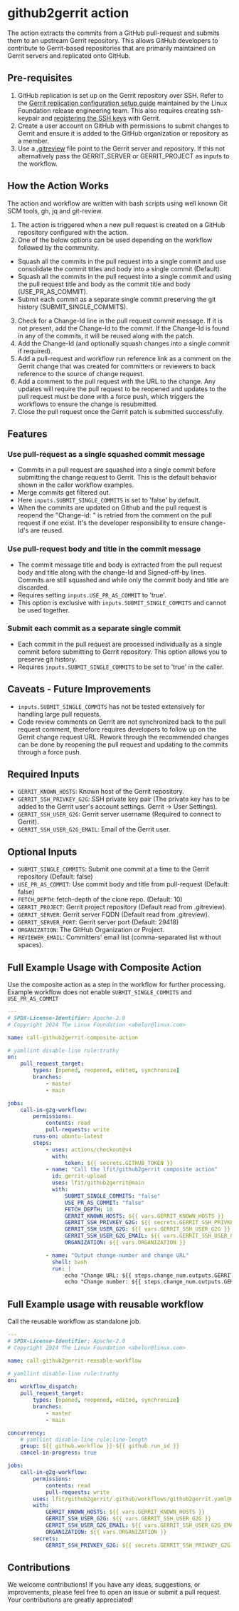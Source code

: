# github2gerrit action

The action extracts the commits from a GitHub pull-request and submits them to an upstream Gerrit repository. This allows GitHub developers to contribute to Gerrit-based repositories that are primarily maintained on Gerrit servers and replicated onto GitHub.

## Pre-requisites

1. GitHub replication is set up on the Gerrit repository over SSH. Refer to the [Gerrit replication configuration setup guide](https://docs.releng.linuxfoundation.org/en/latest/infra/gerrit.html) maintained by the Linux Foundation release engineering team. This also requires creating ssh-keypair
   and [registering the SSH keys](https://docs.releng.linuxfoundation.org/en/latest/gerrit.html#register-key-gerrit) with Gerrit.
2. Create a user account on GitHub with permissions to submit changes to Gerrit and ensure it is added to the GitHub organization or repository as a member.
3. Use a [.gitreview](https://docs.opendev.org/opendev/git-review/latest/installation.html#gitreview-file-format) file point to the Gerrit server and repository. If this not alternatively pass the GERRIT_SERVER or GERRIT_PROJECT as inputs to the workflow.

## How the Action Works

The action and workflow are written with bash scripts using well known Git SCM tools, gh, jq and git-review.

1. The action is triggered when a new pull request is created on a GitHub repository configured with the action.
2. One of the below options can be used depending on the workflow followed by the community.

-   Squash all the commits in the pull request into a single commit and use consolidate the commit titles and body into a single commit (Default).
-   Squash all the commits in the pull request into a single commit and using the pull request title and body as the commit title and body (USE_PR_AS_COMMIT).
-   Submit each commit as a separate single commit preserving the git history (SUBMIT_SINGLE_COMMITS).

3. Check for a Change-Id line in the pull request commit message. If it is not present, add the Change-Id to the commit. If the Change-Id is found in any of the commits, it will be reused along with the patch.
4. Add the Change-Id (and optionally squash changes into a single commit if required).
5. Add a pull-request and workflow run reference link as a comment on the Gerrit change that was created for committers or reviewers to back reference to the source of change request.
6. Add a comment to the pull request with the URL to the change. Any updates will require the pull request to be reopened and updates to the pull request must be done with a force push, which triggers the workflows to ensure the change is resubmitted.
7. Close the pull request once the Gerrit patch is submitted successfully.

## Features

### Use pull-request as a single squashed commit message

-   Commits in a pull request are squashed into a single commit before submitting the change request to Gerrit. This is the default behavior shown in the caller workflow examples.
-   Merge commits get filtered out.
-   Here `inputs.SUBMIT_SINGLE_COMMITS` is set to 'false' by default.
-   When the commits are updated on Github and the pull request is reopend the "Change-id: <sha>"
is retried from the comment on the pull request if one exist. It's the developer responsibility to ensure change-Id's are reused.

### Use pull-request body and title in the commit message

-   The commit message title and body is extracted from the pull request body and title along with the change-Id and Signed-off-by lines. Commits are still squashed and while only the commit body and title are discarded.
-   Requires setting `inputs.USE_PR_AS_COMMIT` to 'true'.
-   This option is exclusive with `inputs.SUBMIT_SINGLE_COMMITS` and cannot be used together.

### Submit each commit as a separate single commit

-   Each commit in the pull request are processed individually as a single commit before submitting to Gerrit repository. This option allows you to preserve git history.
-   Requires `inputs.SUBMIT_SINGLE_COMMITS` to be set to 'true' in the caller.

## Caveats - Future Improvements

-   `inputs.SUBMIT_SINGLE_COMMITS` has not be tested extensively for handling large pull requests.
-   Code review comments on Gerrit are not synchronized back to the pull request comment, therefore requires developers to follow up on the Gerrit change request URL. Rework through the recommended changes can be done by reopening the pull request and updating to the commits through a force push.

## Required Inputs

-   `GERRIT_KNOWN_HOSTS`: Known host of the Gerrit repository.
-   `GERRIT_SSH_PRIVKEY_G2G`: SSH private key pair (The private key has to be added to the Gerrit user's account settings. Gerrit -> User Settings).
-   `GERRIT_SSH_USER_G2G`: Gerrit server username (Required to connect to Gerrit).
-   `GERRIT_SSH_USER_G2G_EMAIL`: Email of the Gerrit user.

## Optional Inputs

-   `SUBMIT_SINGLE_COMMITS`: Submit one commit at a time to the Gerrit repository (Default: false)
-   `USE_PR_AS_COMMIT`: Use commit body and title from pull-request (Default: false)
-   `FETCH_DEPTH`: fetch-depth of the clone repo. (Default: 10)
-   `GERRIT_PROJECT`: Gerrit project repository (Default read from .gitreview).
-   `GERRIT_SERVER`: Gerrit server FQDN (Default read from .gitreview).
-   `GERRIT_SERVER_PORT`: Gerrit server port (Default: 29418)
-   `ORGANIZATION`: The GitHub Organization or Project.
-   `REVIEWER_EMAIL`: Committers' email list (comma-separated list without spaces).

## Full Example Usage with Composite Action

Use the composite action as a step in the workflow for further processing.
Example workflow does not enable `SUBMIT_SINGLE_COMMITS` and `USE_PR_AS_COMMIT`

```yaml
---
# SPDX-License-Identifier: Apache-2.0
# Copyright 2024 The Linux Foundation <abelur@linux.com>

name: call-github2gerrit-composite-action

# yamllint disable-line rule:truthy
on:
    pull_request_target:
        types: [opened, reopened, edited, synchronize]
        branches:
            - master
            - main

jobs:
    call-in-g2g-workflow:
        permissions:
            contents: read
            pull-requests: write
        runs-on: ubuntu-latest
        steps:
            - uses: actions/checkout@v4
              with:
                  token: ${{ secrets.GITHUB_TOKEN }}
            - name: "Call the lfit/github2gerrit composite action"
              id: gerrit-upload
              uses: lfit/github2gerrit@main
              with:
                  SUBMIT_SINGLE_COMMITS: "false"
                  USE_PR_AS_COMMIT: "false"
                  FETCH_DEPTH: 10
                  GERRIT_KNOWN_HOSTS: ${{ vars.GERRIT_KNOWN_HOSTS }}
                  GERRIT_SSH_PRIVKEY_G2G: ${{ secrets.GERRIT_SSH_PRIVKEY_G2G }}
                  GERRIT_SSH_USER_G2G: ${{ vars.GERRIT_SSH_USER_G2G }}
                  GERRIT_SSH_USER_G2G_EMAIL: ${{ vars.GERRIT_SSH_USER_G2G_EMAIL }}
                  ORGANIZATION: ${{ vars.ORGANIZATION }}

            - name: "Output change-number and change URL"
              shell: bash
              run: |
                  echo "Change URL: ${{ steps.change_num.outputs.GERRIT_CHANGE_REQUEST_URL }}"
                  echo "Change number: ${{ steps.change_num.outputs.GERRIT_CHANGE_REQUEST_NUMBER }}"
```

## Full Example usage with reusable workflow

Call the reusable workflow as standalone job.

```yaml
---
# SPDX-License-Identifier: Apache-2.0
# Copyright 2024 The Linux Foundation <abelur@linux.com>

name: call-github2gerrit-reusable-workflow

# yamllint disable-line rule:truthy
on:
    workflow_dispatch:
    pull_request_target:
        types: [opened, reopened, edited, synchronize]
        branches:
            - master
            - main

concurrency:
    # yamllint disable-line rule:line-length
    group: ${{ github.workflow }}-${{ github.run_id }}
    cancel-in-progress: true

jobs:
    call-in-g2g-workflow:
        permissions:
            contents: read
            pull-requests: write
        uses: lfit/github2gerrit/.github/workflows/github2gerrit.yaml@main
        with:
            GERRIT_KNOWN_HOSTS: ${{ vars.GERRIT_KNOWN_HOSTS }}
            GERRIT_SSH_USER_G2G: ${{ vars.GERRIT_SSH_USER_G2G }}
            GERRIT_SSH_USER_G2G_EMAIL: ${{ vars.GERRIT_SSH_USER_G2G_EMAIL }}
            ORGANIZATION: ${{ vars.ORGANIZATION }}
        secrets:
            GERRIT_SSH_PRIVKEY_G2G: ${{ secrets.GERRIT_SSH_PRIVKEY_G2G }}
```

## Contributions

We welcome contributions! If you have any ideas, suggestions, or improvements, please feel free to open an issue or submit a pull request. Your contributions are greatly appreciated!
